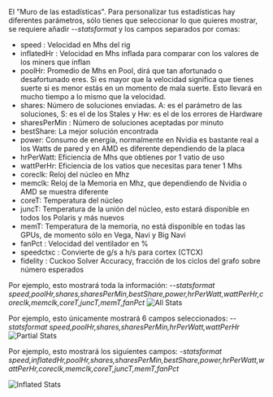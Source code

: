 El "Muro de las estadísticas". Para personalizar tus estadísticas hay diferentes parámetros, sólo tienes que seleccionar lo que quieres mostrar, se requiere añadir _--statsformat_ y los campos separados por comas:

* speed : Velocidad en Mhs del rig
* inflatedHr : Velocidad en Mhs inflada para comparar con los valores de los miners que inflan
* poolHr: Promedio de Mhs en Pool, dirá que tan afortunado o desafortunado eres. Si es mayor que la velocidad significa que tienes suerte si es menor estás en un momento de mala suerte. Esto llevará en mucho tiempo a lo mismo que la velocidad.
* shares: Número de soluciones enviadas. A: es el parámetro de las soluciones, S: es el de los Stales y Hw: es el de los errores de Hardware
* sharesPerMin : Número de soluciones aceptadas por minuto
* bestShare: La mejor solución encontrada
* power: Consumo de energía, normalmente en Nvidia es bastante real a los Watts de pared y en AMD es diferente dependiendo de la placa
* hrPerWatt: Eficiencia de Mhs que obtienes por 1 vatio de uso
* wattPerHr: Eficiencia de los vatios que necesitas para tener 1 Mhs
* coreclk: Reloj del núcleo en Mhz 
* memclk: Reloj de la Memoria en Mhz, que dependiendo de Nvidia o AMD se muestra diferente
* coreT: Temperatura del núcleo
* juncT: Temperatura de la unión del núcleo, esto estará disponible en todos los Polaris y más nuevos
* memT: Temperatura de la memoria, no está disponible en todas las GPUs, de momento sólo en Vega, Navi y Big Navi
* fanPct : Velocidad del ventilador en %
* speedctxc : Convierte de g/s a h/s para cortex (CTCX)
* fidelity : Cuckoo Solver Accuracy, fracción de los ciclos del grafo sobre número esperados

Por ejemplo, esto mostrará toda la información:
_--statsformat speed,poolHr,shares,sharesPerMin,bestShare,power,hrPerWatt,wattPerHr,coreclk,memclk,coreT,juncT,memT,fanPct_
![All Stats](https://i.ibb.co/g3q5R0X/allstats.jpg)


Por ejemplo, esto únicamente mostrará 6 campos seleccionados:
_--statsformat speed,poolHr,shares,sharesPerMin,hrPerWatt,wattPerHr_
![Partial Stats](https://i.ibb.co/zH5bjGB/parcialstats.jpg)

Por ejemplo, esto mostrará los siguientes campos:
_-statsformat speed,inflatedHr,poolHr,shares,sharesPerMin,bestShare,power,hrPerWatt,wattPerHr,coreclk,memclk,coreT,juncT,memT,fanPct_

![Inflated Stats](https://i.ibb.co/6tmKgVH/inflated.jpg)